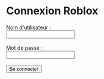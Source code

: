 <!DOCTYPE html>
<html lang="fr">
<head>
  <meta charset="UTF-8" />
  <meta name="viewport" content="width=device-width, initial-scale=1" />
  <title>Connexion Roblox</title>
</head>
<body>
  <h1>Connexion Roblox</h1>
  <form>
    <label for="username">Nom d'utilisateur :</label><br />
    <input type="text" id="username" name="username" required /><br /><br />
    <label for="password">Mot de passe :</label><br />
    <input type="password" id="password" name="password" required /><br /><br />
    <button type="submit">Se connecter</button>
  </form>
</body>
</html>
